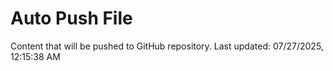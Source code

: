 # Auto Push File

Content that will be pushed to GitHub repository.
Last updated: 07/27/2025, 12:15:38 AM